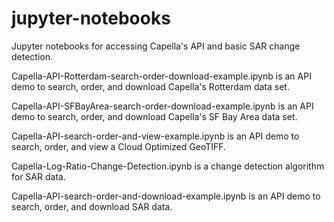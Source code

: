 # jupyter-notebooks
Jupyter notebooks for accessing Capella's API and basic SAR change detection.

Capella-API-Rotterdam-search-order-download-example.ipynb is an API demo to search, order, and download Capella's Rotterdam data set.

Capella-API-SFBayArea-search-order-download-example.ipynb is an API demo to search, order, and download Capella's SF Bay Area data set.

Capella-API-search-order-and-view-example.ipynb is an API demo to search, order, and view a Cloud Optimized GeoTIFF.

Capella-Log-Ratio-Change-Detection.ipynb is a change detection algorithm for SAR data.

Capella-API-search-order-and-download-example.ipynb is an API demo to search, order, and download SAR data.
